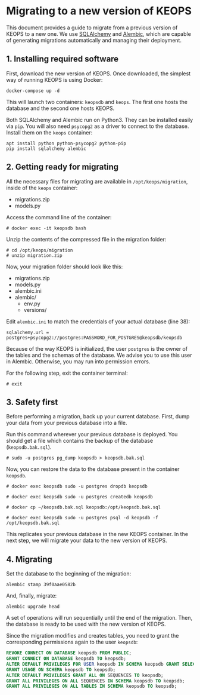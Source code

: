 # Migrating to a new version of KEOPS

This document provides a guide to migrate from a previous version of KEOPS to a new one. We use [SQLAlchemy](https://sqlalchemy-migrate.readthedocs.io/en/latest/) and [Alembic](https://alembic.sqlalchemy.org/en/latest/), which are capable of generating migrations automatically and managing their deployment.

## 1. Installing required software
First, download the new version of KEOPS. Once downloaded, the simplest way of running KEOPS is using Docker:

    docker-compose up -d

This will launch two containers: `keopsdb` and `keops`. The first one hosts the database and the second one hosts KEOPS.

Both SQLAlchemy and Alembic run on Python3. They can be installed easily via `pip`. You will also need `psycopg2` as a driver to connect to the database. Install them on the `keops` container:

    apt install python python-psycopg2 python-pip
    pip install sqlalchemy alembic

## 2. Getting ready for migrating

All the necessary files for migrating are available in `/opt/keops/migration`, inside of the `keops` container:

* migrations.zip
* models.py

Access the command line of the container:
```shell
# docker exec -it keopsdb bash
```

Unzip the contents of the compressed file in the migration folder:

```shell
# cd /opt/keops/migration
# unzip migration.zip
```

Now, your migration folder should look like this:

* migrations.zip
* models.py
* alembic.ini
* alembic/
    * env.py
    * versions/

Edit `alembic.ini` to match the credentials of your actual database (line 38):

    sqlalchemy.url = postgres+psycopg2://postgres:PASSWORD_FOR_POSTGRES@keopsdb/keopsdb

Because of the way KEOPS is initialized, the user `postgres` is the owner of the tables and the schemas of the database. We advise you to use this user in Alembic. Otherwise, you may run into permission errors.

For the following step, exit the container terminal:
```shell
# exit
```

## 3. Safety first
Before performing a migration, back up your current database. First, dump your data from your previous database into a file. 

Run this command wherever your previous database is deployed. You should get a file which contains the backup of the database (`keopsdb.bak.sql`).

```shell
# sudo -u postgres pg_dump keopsdb > keopsdb.bak.sql
```

Now, you can restore the data to the database present in the container `keopsdb`.

```shell
# docker exec keopsdb sudo -u postgres dropdb keopsdb

# docker exec keopsdb sudo -u postgres createdb keopsdb

# docker cp ~/keopsdb.bak.sql keopsdb:/opt/keopsdb.bak.sql

# docker exec keopsdb sudo -u postgres psql -d keopsdb -f /opt/keopsdb.bak.sql
```

This replicates your previous database in the new KEOPS container. In the next step, we will migrate your data to the new version of KEOPS.

## 4. Migrating

Set the database to the beginning of the migration:

    alembic stamp 39f0aae0582b

And, finally, migrate:

    alembic upgrade head

A set of operations will run sequentially until the end of the migration. Then, the database is ready to be used with the new version of KEOPS.

Since the migration modifies and creates tables, you need to grant the corresponding permissions again to the user `keopsdb`:

```sql
REVOKE CONNECT ON DATABASE keopsdb FROM PUBLIC;
GRANT CONNECT ON DATABASE keopsdb TO keopsdb;
ALTER DEFAULT PRIVILEGES FOR USER keopsdb IN SCHEMA keopsdb GRANT SELECT, INSERT, UPDATE, DELETE ON TABLES TO keopsdb;
GRANT USAGE ON SCHEMA keopsdb TO keopsdb;
ALTER DEFAULT PRIVILEGES GRANT ALL ON SEQUENCES TO keopsdb;
GRANT ALL PRIVILEGES ON ALL SEQUENCES IN SCHEMA keopsdb TO keopsdb; 
GRANT ALL PRIVILEGES ON ALL TABLES IN SCHEMA keopsdb TO keopsdb;
```
